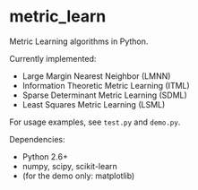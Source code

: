# metric_learn

Metric Learning algorithms in Python.

Currently implemented:

 * Large Margin Nearest Neighbor (LMNN)
 * Information Theoretic Metric Learning (ITML)
 * Sparse Determinant Metric Learning (SDML)
 * Least Squares Metric Learning (LSML)

For usage examples, see `test.py` and `demo.py`.

Dependencies:

 * Python 2.6+
 * numpy, scipy, scikit-learn
 * (for the demo only: matplotlib)

